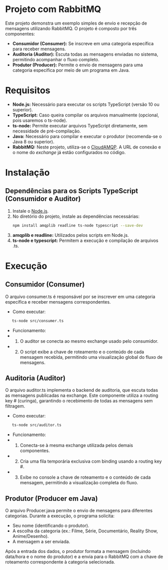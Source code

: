 # Projeto com RabbitMQ

Este projeto demonstra um exemplo simples de envio e recepção de mensagens utilizando RabbitMQ. O projeto é composto por três componentes:

- **Consumidor (Consumer):** Se inscreve em uma categoria específica para receber mensagens.
- **Auditoria (Auditor):** Escuta todas as mensagens enviadas no sistema, permitindo acompanhar o fluxo completo.
- **Produtor (Producer):** Permite o envio de mensagens para uma categoria específica por meio de um programa em Java.

# Requisitos

- **Node.js:** Necessário para executar os scripts TypeScript (versão 10 ou superior).
- **TypeScript:** Caso queira compilar os arquivos manualmente (opcional, pois usaremos o ts-node).
- **ts-node:** Permite executar arquivos TypeScript diretamente, sem necessidade de pré-compilação.
- **Java:** Necessário para compilar e executar o produtor (recomenda-se o Java 8 ou superior).
- **RabbitMQ:** Neste projeto, utiliza-se o [CloudAMQP](https://www.cloudamqp.com/). A URL de conexão e o nome do *exchange* já estão configurados no código.

# Instalação

## Dependências para os Scripts TypeScript (Consumidor e Auditor)

1. Instale o [Node.js](https://nodejs.org/).
2. No diretório do projeto, instale as dependências necessárias:
   ```bash
   npm install amqplib readline ts-node typescript --save-dev
   ```
3. **amqplib e readline:** Utilizados pelos scripts em Node.js.
4. **ts-node e typescript:** Permitem a execução e compilação de arquivos .ts.

# Execução

## Consumidor (Consumer)

O arquivo consumer.ts é responsável por se inscrever em uma categoria específica e receber mensagens correspondentes.

- Como executar:
```bash
   ts-node src/consumer.ts
```
- Funcionamento:
- 1. O auditor se conecta ao mesmo exchange usado pelo consumidor.
- 2. O script exibe a chave de roteamento e o conteúdo de cada mensagem recebida, permitindo uma visualização global do fluxo de mensagens.

## Auditoria (Auditor)

O arquivo auditor.ts implementa o backend de auditoria, que escuta todas as mensagens publicadas na exchange. Este componente utiliza a routing key # (curinga), garantindo o recebimento de todas as mensagens sem filtragem.

- Como executar:
```bash
   ts-node src/auditor.ts
```

- Funcionamento:
- 1. Conecta-se à mesma exchange utilizada pelos demais componentes.
- 2. Cria uma fila temporária exclusiva com binding usando a routing key #.
- 3. Exibe no console a chave de roteamento e o conteúdo de cada mensagem, permitindo a visualização completa do fluxo.

## Produtor (Producer em Java)

O arquivo Producer.java permite o envio de mensagens para diferentes categorias. Durante a execução, o programa solicita:

- Seu nome (identificando o produtor).
- A escolha da categoria (ex.: Filme, Série, Documentário, Reality Show, Anime/Desenho).
- A mensagem a ser enviada.

Após a entrada dos dados, o produtor formata a mensagem (incluindo data/hora e o nome do produtor) e a envia para o RabbitMQ com a chave de roteamento correspondente à categoria selecionada.
